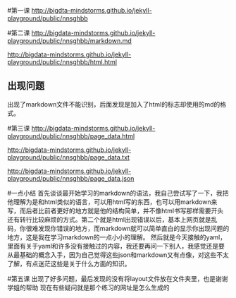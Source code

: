 
#第一课
http://bigdta-mindstorms.github.io/jekyll-playground/public/nnsghbb

#第二课
http://bigdata-mindstorms.github.io/jekyll-playground/public/nnsghbb/markdown.md

http://bigdata-mindstorms.github.io/jekyll-playground/public/nnsghbb/html.html
## 出现问题
出现了markdown文件不能识别，后面发现是加入了html的标志却使用的md的格式。

#第三课
http://bigdata-mindstorms.github.io/jekyll-playground/public/nnsghbb/page_data.html

http://bigdata-mindstorms.github.io/jekyll-playground/public/nnsghbb/page_data.txt

http://bigdata-mindstorms.github.io/jekyll-playground/public/nnsghbb/page_data.json

#一点小结
  首先谈谈最开始学习的markdown的语法，我自己尝试写了一下，我把他理解为是和html类似的语言，可以用html写的东西，也可以用markdown来写，而后者比前者更好的地方就是他的结构简单，并不像html书写那样需要开头还有转行比较麻烦的方式。第二个就是html出现错误以后，基本上网页就是乱码，你很难发现你错误的地方，而markdown就可以简单直白的显示你出现问题的地方，这是我在学习markdown的一点小小的理解。
  然后就是今天接触的yaml，里面有关于yaml和许多没有接触过的内容，我还要再问一下别人，我感觉还是要从最基础的概念入手，因为自己觉得这些json和markdown又有点像，对这些不太了解，有点迷茫这些是关于什么方面的知识。

#第五课
出现了好多问题，最后发现的没有将layout文件放在文件夹里，也是谢谢学姐的帮助
现在有些疑问就是那个练习的网址是怎么生成的

